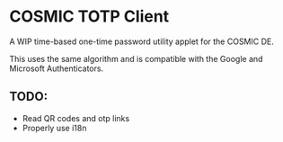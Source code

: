 # COSMIC TOTP Client

A WIP time-based one-time password utility applet for the COSMIC DE.

This uses the same algorithm and is compatible with the Google and Microsoft Authenticators.

## TODO:
- Read QR codes and otp links
- Properly use i18n
